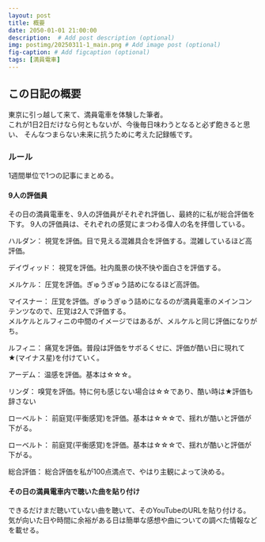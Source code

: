 ```yaml
---
layout: post
title: 概要
date: 2050-01-01 21:00:00
description:  # Add post description (optional)
img: postimg/20250311-1_main.png # Add image post (optional)
fig-caption: # Add figcaption (optional)
tags: [満員電車]
---
```

## この日記の概要

東京に引っ越して来て、満員電車を体験した筆者。<br>
これが1日2日だけなら何ともないが、今後毎日味わうとなると必ず飽きると思い、
そんなつまらない未来に抗うために考えた記録帳です。

### ルール
1週間単位で1つの記事にまとめる。

#### 9人の評価員
その日の満員電車を、9人の評価員がそれぞれ評価し、最終的に私が総合評価を下す。
9人の評価員は、それぞれの感覚にまつわる偉人の名を拝借している。

ハルダン：
視覚を評価。目で見える混雑具合を評価する。混雑しているほど高評価。

デイヴィッド：
視覚を評価。社内風景の快不快や面白さを評価する。

メルケル：
圧覚を評価。ぎゅうぎゅう詰めになるほど高評価。

マイスナー：
圧覚を評価。ぎゅうぎゅう詰めになるのが満員電車のメインコンテンツなので、圧覚は2人で評価する。<br>
メルケルとルフィニの中間のイメージではあるが、メルケルと同じ評価になりがち。

ルフィニ：
痛覚を評価。普段は評価をサボるくせに、評価が酷い日に現れて★(マイナス星)を付けていく。

アーデム：
温感を評価。基本は☆☆☆。

リンダ：
嗅覚を評価。特に何も感じない場合は☆☆であり、酷い時は★評価も辞さない

ローベルト：
前庭覚(平衡感覚)を評価。基本は☆☆☆で、揺れが酷いと評価が下がる。

ローベルト：
前庭覚(平衡感覚)を評価。基本は☆☆☆で、揺れが酷いと評価が下がる。

総合評価：
総合評価を私が100点満点で、やはり主観によって決める。

#### その日の満員電車内で聴いた曲を貼り付け

できるだけまだ聴いていない曲を聴いて、そのYouTubeのURLを貼り付ける。<br>
気が向いた日や時間に余裕がある日は簡単な感想や曲についての調べた情報などを載せる。